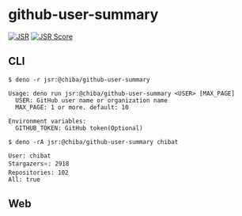 # github-user-summary

[![JSR](https://jsr.io/badges/@chiba/github-user-summary)](https://jsr.io/@chiba/github-user-summary)
[![JSR Score](https://jsr.io/badges/@chiba/github-user-summary/score)](https://jsr.io/@chiba/github-user-summary)

## CLI

```
$ deno -r jsr:@chiba/github-user-summary

Usage: deno run jsr:@chiba/github-user-summary <USER> [MAX_PAGE]
  USER: GitHub user name or organization name
  MAX_PAGE: 1 or more. default: 10

Environment variables:
  GITHUB_TOKEN: GitHub token(Optional)

$ deno -rA jsr:@chiba/github-user-summary chibat

User: chibat
Stargazers⭐: 2918
Repositories: 102
All: true
```

## Web
